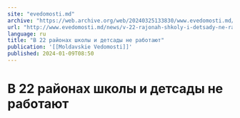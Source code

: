 ```yaml
---
site: "evedomosti.md"
archive: "https://web.archive.org/web/20240325133830/www.evedomosti.md/news/v-22-rajonah-shkoly-i-detsady-ne-rabotayut"
url: "http://www.evedomosti.md/news/v-22-rajonah-shkoly-i-detsady-ne-rabotayut"
language: ru
title: "В 22 районах школы и детсады не работают"
publication: '[[Moldavskie Vedomosti]]'
published: 2024-01-09T08:50
---
```


# В 22 районах школы и детсады не работают

